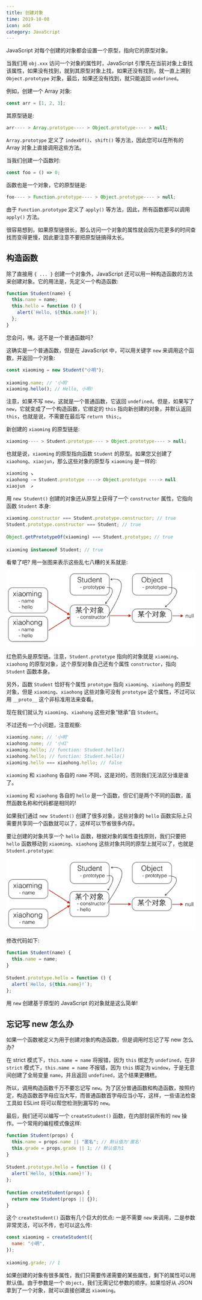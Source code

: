 ```yaml
---
title: 创建对象
time: 2019-10-08
icon: add
category: JavaScript
---
```


JavaScript 对每个创建的对象都会设置一个原型，指向它的原型对象。

<!-- more -->

当我们用 `obj.xxx` 访问一个对象的属性时，JavaScript 引擎先在当前对象上查找该属性，如果没有找到，就到其原型对象上找，如果还没有找到，就一直上溯到 `Object.prototype` 对象，最后，如果还没有找到，就只能返回 `undefined`。

例如，创建一个 Array 对象:

```js
const arr = [1, 2, 3];
```

其原型链是:

```js
arr---- > Array.prototype---- > Object.prototype---- > null;
```

`Array.prototype` 定义了 `indexOf()`、`shift()` 等方法，因此您可以在所有的 Array 对象上直接调用这些方法。

当我们创建一个函数时:

```js
const foo = () => 0;
```

函数也是一个对象，它的原型链是:

```js
foo---- > Function.prototype---- > Object.prototype---- > null;
```

由于 `Function.prototype` 定义了 `apply()` 等方法，因此，所有函数都可以调用 `apply()` 方法。

很容易想到，如果原型链很长，那么访问一个对象的属性就会因为花更多的时间查找而变得更慢，因此要注意不要把原型链搞得太长。

## 构造函数

除了直接用 `{ ... }` 创建一个对象外，JavaScript 还可以用一种构造函数的方法来创建对象。它的用法是，先定义一个构造函数:

```js
function Student(name) {
  this.name = name;
  this.hello = function () {
    alert(`Hello, ${this.name}!`);
  };
}
```

您会问，咦，这不是一个普通函数吗?

这确实是一个普通函数，但是在 JavaScript 中，可以用关键字 `new` 来调用这个函数，并返回一个对象:

```js
const xiaoming = new Student("小明");

xiaoming.name; // '小明'
xiaoming.hello(); // Hello, 小明!
```

注意，如果不写 `new`，这就是一个普通函数，它返回 `undefined`。但是，如果写了 `new`，它就变成了一个构造函数，它绑定的 `this` 指向新创建的对象，并默认返回 `this`，也就是说，不需要在最后写 `return this;`。

新创建的 `xiaoming` 的原型链是:

```js
xiaoming---- > Student.prototype---- > Object.prototype---- > null;
```

也就是说，`xiaoming` 的原型指向函数 `Student` 的原型。如果您又创建了 `xiaohong`、`xiaojun`，那么这些对象的原型与 `xiaoming` 是一样的:

```js
xiaoming ↘
xiaohong -→ Student.prototype ----> Object.prototype ----> null
xiaojun  ↗
```

用 `new Student()` 创建的对象还从原型上获得了一个 `constructor` 属性，它指向函数 `Student` 本身:

```js
xiaoming.constructor === Student.prototype.constructor; // true
Student.prototype.constructor === Student; // true

Object.getPrototypeOf(xiaoming) === Student.prototype; // true

xiaoming instanceof Student; // true
```

看晕了吧? 用一张图来表示这些乱七八糟的关系就是:

![protos](../assets/protos.png)

红色箭头是原型链。注意，`Student.prototype` 指向的对象就是 `xiaoming`、`xiaohong` 的原型对象，这个原型对象自己还有个属性 `constructor`，指向 `Student` 函数本身。

另外，函数 `Student` 恰好有个属性 `prototype` 指向 `xiaoming`、`xiaohong` 的原型对象，但是 `xiaoming`、`xiaohong` 这些对象可没有 `prototype` 这个属性，不过可以用 `__proto__` 这个非标准用法来查看。

现在我们就认为 `xiaoming`、`xiaohong` 这些对象“继承”自 `Student`。

不过还有一个小问题，注意观察:

```js
xiaoming.name; // '小明'
xiaohong.name; // '小红'
xiaoming.hello; // function: Student.hello()
xiaohong.hello; // function: Student.hello()
xiaoming.hello === xiaohong.hello; // false
```

`xiaoming` 和 `xiaohong` 各自的 `name` 不同，这是对的，否则我们无法区分谁是谁了。

`xiaoming` 和 `xiaohong` 各自的 `hello` 是一个函数，但它们是两个不同的函数，虽然函数名称和代码都是相同的!

如果我们通过 `new Student()` 创建了很多对象，这些对象的 `hello` 函数实际上只需要共享同一个函数就可以了，这样可以节省很多内存。

要让创建的对象共享一个 `hello` 函数，根据对象的属性查找原则，我们只要把 `hello` 函数移动到 `xiaoming`、`xiaohong` 这些对象共同的原型上就可以了，也就是 `Student.prototype`:

![protos2](../assets/protos2.png)

修改代码如下:

```js
function Student(name) {
  this.name = name;
}

Student.prototype.hello = function () {
  alert(`Hello, ${this.name}!`);
};
```

用 `new` 创建基于原型的 JavaScript 的对象就是这么简单!

## 忘记写 new 怎么办

如果一个函数被定义为用于创建对象的构造函数，但是调用时忘记了写 new 怎么办?

在 strict 模式下，`this.name = name` 将报错，因为 `this` 绑定为 `undefined`，在非 `strict` 模式下，`this.name = name` 不报错，因为 `this` 绑定为 `window`，于是无意间创建了全局变量 `name`，并且返回 `undefined`，这个结果更糟糕。

所以，调用构造函数千万不要忘记写 `new`。为了区分普通函数和构造函数，按照约定，构造函数首字母应当大写，而普通函数首字母应当小写，这样，一些语法检查工具如 ESLint 将可以帮您检测到漏写的 `new`。

最后，我们还可以编写一个 `createStudent()` 函数，在内部封装所有的 `new` 操作。一个常用的编程模式像这样:

```js
function Student(props) {
  this.name = props.name || "匿名"; // 默认值为'匿名'
  this.grade = props.grade || 1; // 默认值为1
}

Student.prototype.hello = function () {
  alert(`Hello, ${this.name}!`);
};

function createStudent(props) {
  return new Student(props || {});
}
```

这个 `createStudent()` 函数有几个巨大的优点: 一是不需要 `new` 来调用，二是参数非常灵活，可以不传，也可以这么传:

```js
const xiaoming = createStudent({
  name: "小明",
});

xiaoming.grade; // 1
```

如果创建的对象有很多属性，我们只需要传递需要的某些属性，剩下的属性可以用默认值。由于参数是一个 `Object`，我们无需记忆参数的顺序。如果恰好从 JSON 拿到了一个对象，就可以直接创建出 `xiaoming`。
